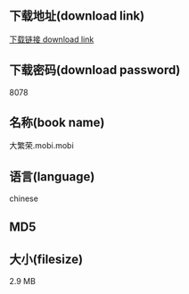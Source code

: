 ## 下载地址(download link)
[下载链接 download link](https://tutu365.netlify.app/?s=%E5%A4%A7%E7%B9%81%E8%8D%A3.mobi)

## 下载密码(download password)
8078

## 名称(book name)
大繁荣.mobi.mobi

## 语言(language)
chinese

## MD5


## 大小(filesize)
2.9 MB
